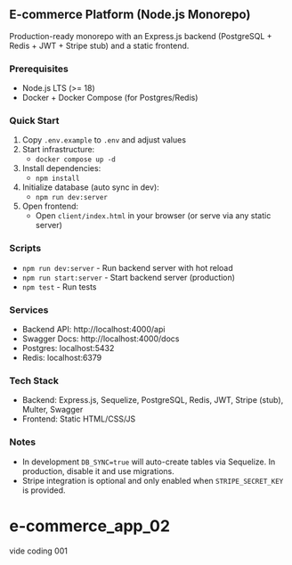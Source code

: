 ## E-commerce Platform (Node.js Monorepo)

Production-ready monorepo with an Express.js backend (PostgreSQL + Redis + JWT + Stripe stub) and a static frontend.

### Prerequisites
- Node.js LTS (>= 18)
- Docker + Docker Compose (for Postgres/Redis)

### Quick Start
1. Copy `.env.example` to `.env` and adjust values
2. Start infrastructure:
   - `docker compose up -d`
3. Install dependencies:
   - `npm install`
4. Initialize database (auto sync in dev):
   - `npm run dev:server`
5. Open frontend:
   - Open `client/index.html` in your browser (or serve via any static server)

### Scripts
- `npm run dev:server` - Run backend server with hot reload
- `npm run start:server` - Start backend server (production)
- `npm test` - Run tests

### Services
- Backend API: http://localhost:4000/api
- Swagger Docs: http://localhost:4000/docs
- Postgres: localhost:5432
- Redis: localhost:6379

### Tech Stack
- Backend: Express.js, Sequelize, PostgreSQL, Redis, JWT, Stripe (stub), Multer, Swagger
- Frontend: Static HTML/CSS/JS

### Notes
- In development `DB_SYNC=true` will auto-create tables via Sequelize. In production, disable it and use migrations.
- Stripe integration is optional and only enabled when `STRIPE_SECRET_KEY` is provided.

# e-commerce_app_02
vide coding 001
